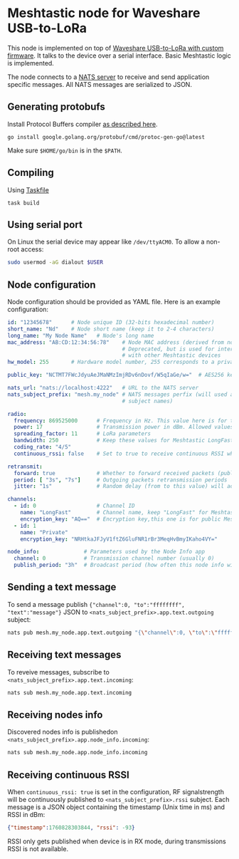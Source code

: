 # Meshtastic node for Waveshare USB-to-LoRa

This node is implemented on top of [Waveshare USB-to-LoRa with custom firmware](https://github.com/Archie3d/waveshare-usb-lora-firmware). It talks to the device over a serial interface. Basic Meshtastic logic is implemented.

The node connects to a [NATS server](https://github.com/nats-io/nats-server) to receive and send application specific messages. All NATS messages are serialized to JSON.

## Generating protobufs

Install Protocol Buffers compiler [as described here](https://protobuf.dev/installation/).

```shell
go install google.golang.org/protobuf/cmd/protoc-gen-go@latest
```
Make sure `$HOME/go/bin` is in the `$PATH`.

## Compiling
Using [Taskfile](https://taskfile.dev/)
```
task build
```

## Using serial port
On Linux the serial device may appear like `/dev/ttyACM0`.
To allow a non-root access:
```bash
sudo usermod -aG dialout $USER
```

## Node configuration
Node configuration should be provided as YAML file. Here is an example configuration:

```yaml
id: "12345678"      # Node unique ID (32-bits hexadecimal number)
short_name: "Nd"    # Node short name (keep it to 2-4 characters)
long_name: "My Node Name"   # Node's long name
mac_address: "AB:CD:12:34:56:78"    # Node MAC address (derived from node ID)
                                    # Deprecated, but is used for interoperability
                                    # with other Meshtastic devices
hw_model: 255       # Hardware model number, 255 corresponds to a private hardware.

public_key: "NCTMT7FWcJdyuAeJMaNMzImjRDv6nDovf/W5qIaGe/w="  # AES256 key as base64

nats_url: "nats://localhost:4222"   # URL to the NATS server
nats_subject_prefix: "mesh.my_node" # NATS messages perfix (will used at the start of all
                                    # subject names)

radio:
  frequency: 869525000      # Frequency in Hz. This value here is for the public Meshtastic
  power: 17                 # Transmission power in dBm. Allowed values: 14, 17, 20, 22
  spreading_factor: 11      # LoRa parameters
  bandwidth: 250            # Keep these values for Meshtastic LongFast communication
  coding_rate: "4/5"
  continuous_rssi: false    # Set to true to receive continuous RSSI when in RX mode

retransmit:
  forward: true             # Whether to forward received packets (public or unknown)
  period: [ "3s", "7s"]     # Outgoing packets retransmission periods
  jitter: "1s"              # Random delay (from to this value) will added to the retransmission period

channels:
  - id: 0                   # Channel ID
    name: "LongFast"        # Channel name, keep "LongFast" for Meshtastic
    encryption_key: "AQ=="  # Encryption key,this one is for public Meshtastic channel 0
  - id: 1
    name: "Private"
    encryption_key: "NRHtkaJFJyV1ftZ6GluFNR1rBr3MeqHvBmyIKaho4VY="

node_info:              # Parameters used by the Node Info app
  channel: 0            # Transmission channel number (usually 0)
  publish_period: "3h"  # Broadcast period (how often this node info will be sent out)
```

## Sending a text message
To send a message publish `{"channel":0, "to":"ffffffff", "text":"message"}` JSON to `<nats_subject_prefix>.app.text.outgoing` subject:
```bash
nats pub mesh.my_node.app.text.outgoing "{\"channel\":0, \"to\":\"ffffffff\", \"text\":\"Hello\"}"
```

## Receiving text messages
To reveive messages, subscribe to `<nats_subject_prefix>.app.text.incoming`:
```bash
nats sub mesh.my_node.app.text.incoming
```

## Receiving nodes info
Discovered nodes info is publishedon `<nats_subject_prefix>.app.node_info.incoming`:
```bash
nats sub mesh.my_node.app.node_info.incoming
```

## Receiving continuous RSSI
When `continuous_rssi: true` is set in the configuration, RF signalstrength will be continuously published to `<nats_subject_prefix>.rssi` subject. Each message is a JSON object containing the timestamp (Unix time in ms) and RSSI in dBm:
```json
{"timestamp":1760828303844, "rssi": -93}
```
RSSI only gets published when device is in RX mode, during transmissions RSSI is not available.
